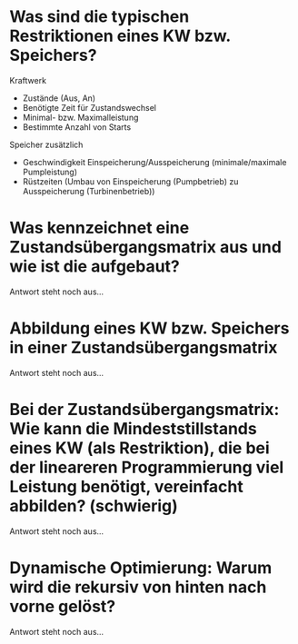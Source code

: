 # Was sind die typischen Restriktionen eines KW bzw. Speichers?
Kraftwerk
- Zustände (Aus, An)
- Benötigte Zeit für Zustandswechsel
- Minimal- bzw. Maximalleistung
- Bestimmte Anzahl von Starts

Speicher zusätzlich
- Geschwindigkeit Einspeicherung/Ausspeicherung (minimale/maximale Pumpleistung)
- Rüstzeiten (Umbau von Einspeicherung (Pumpbetrieb) zu Ausspeicherung (Turbinenbetrieb))

# Was kennzeichnet eine Zustandsübergangsmatrix aus und wie ist die aufgebaut?
Antwort steht noch aus...

# Abbildung eines KW bzw. Speichers in einer Zustandsübergangsmatrix
Antwort steht noch aus...

# Bei der Zustandsübergangsmatrix: Wie kann die Mindeststillstands eines KW (als Restriktion), die bei der lineareren Programmierung viel Leistung benötigt, vereinfacht abbilden? (schwierig)
Antwort steht noch aus...

# Dynamische Optimierung: Warum wird die rekursiv von hinten nach vorne gelöst?
Antwort steht noch aus...